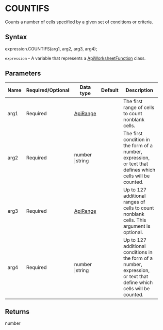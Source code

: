 # COUNTIFS

Counts a number of cells specified by a given set of conditions or criteria.

## Syntax

expression.COUNTIFS(arg1, arg2, arg3, arg4);

`expression` - A variable that represents a [ApiWorksheetFunction](../ApiWorksheetFunction.md) class.

## Parameters

| **Name** | **Required/Optional** | **Data type** | **Default** | **Description** |
| ------------- | ------------- | ------------- | ------------- | ------------- |
| arg1 | Required | [ApiRange](../../ApiRange/ApiRange.md) |  | The first range of cells to count nonblank cells. |
| arg2 | Required | number &#124;string |  | The first condition in the form of a number, expression, or text that defines which cells will be counted. |
| arg3 | Required | [ApiRange](../../ApiRange/ApiRange.md) |  | Up to 127 additional ranges of cells to count nonblank cells. This argument is optional. |
| arg4 | Required | number &#124;string |  | Up to 127 additional conditions in the form of a number, expression, or text that define which cells will be counted. |

## Returns

number